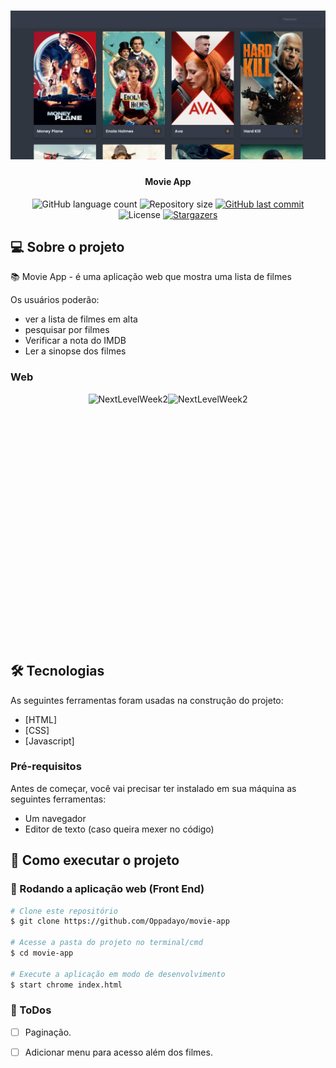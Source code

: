 <h1 align="center">
    <img alt="movieApp" title="#movieApp" src="./assets/hero.png" />
</h1>

<h4 align="center"> 
	Movie App
</h4>

<p align="center">
  <img alt="GitHub language count" src="https://img.shields.io/github/languages/count/Oppadayo/movie-app?color=%2304D361">

  <img alt="Repository size" src="https://img.shields.io/github/repo-size/Oppadayo/movie-app">	
  
  <a href="https://github.com/Oppadayo/movie-app/commits/master">
    <img alt="GitHub last commit" src="https://img.shields.io/github/last-commit/Oppadayo/movie-app">
  </a>

  <img alt="License" src="https://img.shields.io/badge/license-MIT-brightgreen">
   <a href="https://github.com/Oppadayo/movie-app/stargazers">
    <img alt="Stargazers" src="https://img.shields.io/github/stars/Oppadayo/movie-app?style=social">
  </a>
</p>


## 💻 Sobre o projeto

📚 Movie App - é uma aplicação web que mostra uma lista de filmes

Os usuários poderão:
- ver a lista de filmes em alta
- pesquisar por filmes 
- Verificar a nota do IMDB
- Ler a sinopse dos filmes


### Web

<p align="center" style="display: flex; align-items: flex-start; justify-content: center;">
  <img alt="NextLevelWeek2" title="#NextLevelWeek2" src="./assets/proffycadastro.gif" height="400px">

  <img alt="NextLevelWeek2" title="#NextLevelWeek2" src="./assets/proffybuscar.gif" height="400px">
</p>

## 🛠 Tecnologias

As seguintes ferramentas foram usadas na construção do projeto:

- [HTML]
- [CSS]
- [Javascript]

### Pré-requisitos

Antes de começar, você vai precisar ter instalado em sua máquina as seguintes ferramentas:
- Um navegador
- Editor de texto (caso queira mexer no código)


## 🚀 Como executar o projeto

### 🧭 Rodando a aplicação web (Front End)

```bash
# Clone este repositório
$ git clone https://github.com/Oppadayo/movie-app

# Acesse a pasta do projeto no terminal/cmd
$ cd movie-app

# Execute a aplicação em modo de desenvolvimento
$ start chrome index.html
```

### 📝 ToDos
- [ ] Paginação.
- [ ] Adicionar menu para acesso além dos filmes.

